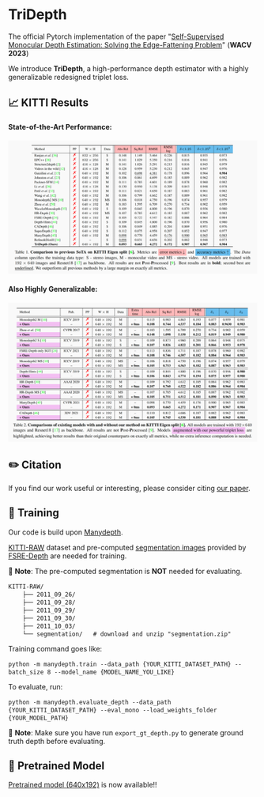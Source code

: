 # TriDepth

The official Pytorch implementation of the paper "[Self-Supervised Monocular Depth Estimation: Solving the Edge-Fattening Problem](https://arxiv.org/abs/2210.00411)" (**WACV 2023**)

We introduce **TriDepth**, a high-performance depth estimator with a highly generalizable redesigned triplet loss.

## 📈 KITTI Results

#### State-of-the-Art Performance:
![sota_result](assets/sota_result_table.png)

#### Also Highly Generalizable:
![generalizability](assets/generalizability_table.png)

## ✏️ Citation

If you find our work useful or interesting, please consider citing [our paper](https://arxiv.org/abs/2210.00411).


## 👀 Training

Our code is build upon [Manydepth](https://github.com/nianticlabs/manydepth).

[KITTI-RAW](https://www.cvlibs.net/datasets/kitti/raw_data.php) dataset and pre-computed [segmentation images](https://drive.google.com/file/d/1FNxJzGTfP1O_pUX9Va7d0dqZWtRi833X/view) provided by [FSRE-Depth](https://github.com/hyBlue/FSRE-Depth) are needed for training.

🐷 **Note**: The pre-computed segmentation is **NOT** needed for evaluating.


```
KITTI-RAW/
    ├── 2011_09_26/             
    ├── 2011_09_28/                    
    ├── 2011_09_29/
    ├── 2011_09_30/
    ├── 2011_10_03/
    └── segmentation/   # download and unzip "segmentation.zip" 
```

Training command goes like:
```
python -m manydepth.train --data_path {YOUR_KITTI_DATASET_PATH} --batch_size 8 --model_name {MODEL_NAME_YOU_LIKE}
```


To evaluate, run:
```
python -m manydepth.evaluate_depth --data_path {YOUR_KITTI_DATASET_PATH} --eval_mono --load_weights_folder {YOUR_MODEL_PATH}
```

🐷 **Note**: Make sure you have run `export_gt_depth.py` to generate ground truth depth before evaluating.


## 🌟 Pretrained Model
[Pretrained model (640x192)](https://drive.google.com/file/d/1B75fdPv4lhFQ25Ba7l0gzscPg91mQUZC/view?usp=sharing) is now available!!

